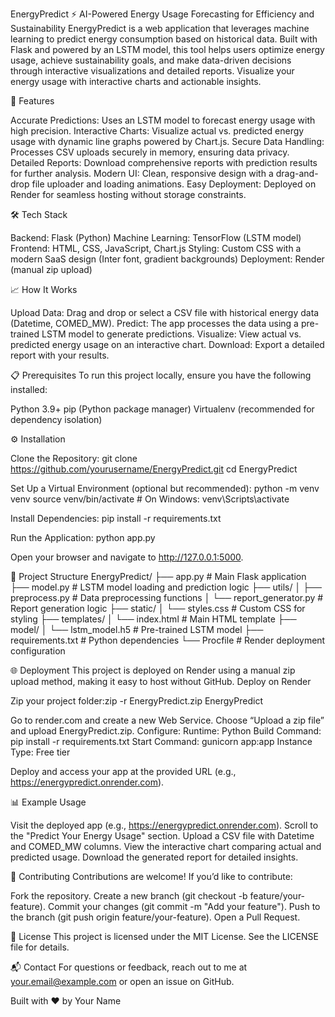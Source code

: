 EnergyPredict ⚡
AI-Powered Energy Usage Forecasting for Efficiency and Sustainability
EnergyPredict is a web application that leverages machine learning to predict energy consumption based on historical data. Built with Flask and powered by an LSTM model, this tool helps users optimize energy usage, achieve sustainability goals, and make data-driven decisions through interactive visualizations and detailed reports.
Visualize your energy usage with interactive charts and actionable insights.

🚀 Features

Accurate Predictions: Uses an LSTM model to forecast energy usage with high precision.
Interactive Charts: Visualize actual vs. predicted energy usage with dynamic line graphs powered by Chart.js.
Secure Data Handling: Processes CSV uploads securely in memory, ensuring data privacy.
Detailed Reports: Download comprehensive reports with prediction results for further analysis.
Modern UI: Clean, responsive design with a drag-and-drop file uploader and loading animations.
Easy Deployment: Deployed on Render for seamless hosting without storage constraints.


🛠️ Tech Stack

Backend: Flask (Python)
Machine Learning: TensorFlow (LSTM model)
Frontend: HTML, CSS, JavaScript, Chart.js
Styling: Custom CSS with a modern SaaS design (Inter font, gradient backgrounds)
Deployment: Render (manual zip upload)


📈 How It Works

Upload Data: Drag and drop or select a CSV file with historical energy data (Datetime, COMED_MW).
Predict: The app processes the data using a pre-trained LSTM model to generate predictions.
Visualize: View actual vs. predicted energy usage on an interactive chart.
Download: Export a detailed report with your results.


📋 Prerequisites
To run this project locally, ensure you have the following installed:

Python 3.9+
pip (Python package manager)
Virtualenv (recommended for dependency isolation)


⚙️ Installation

Clone the Repository:
git clone https://github.com/yourusername/EnergyPredict.git
cd EnergyPredict


Set Up a Virtual Environment (optional but recommended):
python -m venv venv
source venv/bin/activate  # On Windows: venv\Scripts\activate


Install Dependencies:
pip install -r requirements.txt


Run the Application:
python app.py

Open your browser and navigate to http://127.0.0.1:5000.



📂 Project Structure
EnergyPredict/
├── app.py                  # Main Flask application
├── model.py                # LSTM model loading and prediction logic
├── utils/
│   ├── preprocess.py       # Data preprocessing functions
│   └── report_generator.py # Report generation logic
├── static/
│   └── styles.css          # Custom CSS for styling
├── templates/
│   └── index.html          # Main HTML template
├── model/
│   └── lstm_model.h5       # Pre-trained LSTM model
├── requirements.txt        # Python dependencies
└── Procfile                # Render deployment configuration


🌐 Deployment
This project is deployed on Render using a manual zip upload method, making it easy to host without GitHub.
Deploy on Render

Zip your project folder:zip -r EnergyPredict.zip EnergyPredict


Go to render.com and create a new Web Service.
Choose “Upload a zip file” and upload EnergyPredict.zip.
Configure:
Runtime: Python
Build Command: pip install -r requirements.txt
Start Command: gunicorn app:app
Instance Type: Free tier


Deploy and access your app at the provided URL (e.g., https://energypredict.onrender.com).


📊 Example Usage

Visit the deployed app (e.g., https://energypredict.onrender.com).
Scroll to the "Predict Your Energy Usage" section.
Upload a CSV file with Datetime and COMED_MW columns.
View the interactive chart comparing actual and predicted usage.
Download the generated report for detailed insights.


🤝 Contributing
Contributions are welcome! If you’d like to contribute:

Fork the repository.
Create a new branch (git checkout -b feature/your-feature).
Commit your changes (git commit -m "Add your feature").
Push to the branch (git push origin feature/your-feature).
Open a Pull Request.


📜 License
This project is licensed under the MIT License. See the LICENSE file for details.

📬 Contact
For questions or feedback, reach out to me at your.email@example.com or open an issue on GitHub.

Built with ❤️ by Your Name

